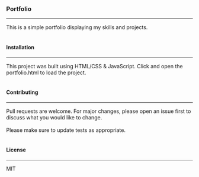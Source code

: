 <h3>Portfolio</h3>
<hr>
This is a simple portfolio displaying my skills and projects.

<br>
<br>
<h4>Installation</h4>
<hr>
This project was built using HTML/CSS & JavaScript. Click and open the portfolio.html to load the project.
<br>
<br>
<h4>Contributing</h4>
<hr>
Pull requests are welcome. For major changes, please open an issue first to discuss what you would like to change.
<br>
<br>
Please make sure to update tests as appropriate.
<br>
<br>
<h4>License</h4>
<hr>
MIT
